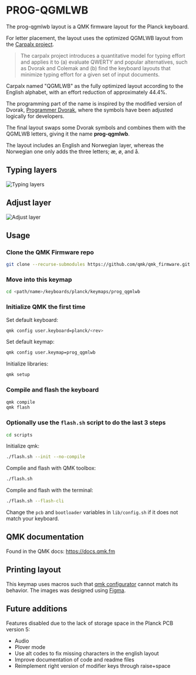 # PROG-QGMLWB

The prog-qgmlwb layout is a QMK firmware layout for the Planck keyboard.

For letter placement, the layout uses the optimized QGMLWB layout from the [Carpalx project](http://mkweb.bcgsc.ca/carpalx).

> The carpalx project introduces a quantitative model for typing effort and applies it to (a) evaluate QWERTY and popular alternatives, such as Dvorak and Colemak and (b) find the keyboard layouts that minimize typing effort for a given set of input documents.

Carpalx named "QGMLWB" as the fully optimized layout according to the English alphabet, with an effort reduction of approximately 44.4%.

The programming part of the name is inspired by the modified version of Dvorak, [Programmer Dvorak](http://programmer-dvorak.appspot.com), where the symbols have been adjusted logically for developers.

The final layout swaps some Dvorak symbols and combines them with the QGMLWB letters, giving it the name **prog-qgmlwb**.

The layout includes an English and Norwegian layer, whereas the Norwegian one only adds the three letters; æ, ø, and å.

## Typing layers

![Typing layers](https://i.imgur.com/QaHnqW8.png)

## Adjust layer

![Adjust layer](https://i.imgur.com/63I69P0.png)

## Usage

### Clone the QMK Firmware repo

```bash
git clone --recurse-submodules https://github.com/qmk/qmk_firmware.git <path/name>
```

### Move into this keymap

```bash
cd <path/name>/keyboards/planck/keymaps/prog_qgmlwb
```

### Initialize QMK the first time

Set default keyboard:

```bash
qmk config user.keyboard=planck/<rev>
```

Set default keymap:

```bash
qmk config user.keymap=prog_qgmlwb
```

Initialize libraries:

```bash
qmk setup
```

### Compile and flash the keyboard

```bash
qmk compile 
qmk flash
```

### Optionally use the `flash.sh` script to do the last 3 steps

```bash
cd scripts
```

Initialize qmk:

```bash
./flash.sh --init --no-compile
```

Complie and flash with QMK toolbox:

```bash
./flash.sh
```

Complie and flash with the terminal:

```bash
./flash.sh --flash-cli
```

Change the `pcb` and `bootloader` variables in `lib/config.sh` if it does not match your keyboard.

## QMK documentation

Found in the QMK docs: <https://docs.qmk.fm>

## Printing layout

This keymap uses macros such that [qmk configurator](https://config.qmk.fm) cannot match its behavior. The images was designed using [Figma](https://figma.com).

## Future additions

Features disabled due to the lack of storage space in the Planck PCB version 5:

- Audio
- Plover mode
- Use alt codes to fix missing characters in the english layout
- Improve documentation of code and readme files
- Reimplement right version of modifier keys through raise+space
